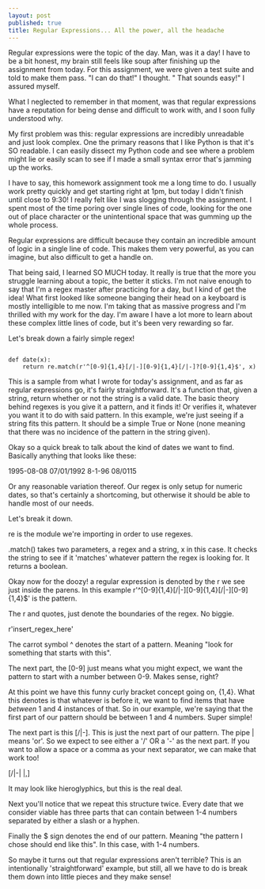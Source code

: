 ```yaml
---
layout: post
published: true
title: Regular Expressions... All the power, all the headache
---
```


Regular expressions were the topic of the day. Man, was it a day! I have to be
a bit honest, my brain still feels like soup after finishing up the assignment
from today. For this assignment, we were given a test suite and told to make them
pass. "I can do that!" I thought. " That sounds easy!" I assured myself.

What I neglected to remember in that moment, was that regular expressions
have a reputation for being dense and difficult to work with, and I soon fully
understood why.

My first problem was this: regular expressions are incredibly unreadable and just
look complex. One the primary reasons that I like Python is that it's SO readable.
I can easily dissect my Python code and see where a problem might lie or easily
scan to see if I made a small syntax error that's jamming up the works.

I have to say, this homework assignment took me a long time to do. I usually work
pretty quickly and get starting right at 1pm, but today I didn't finish until close to 9:30! I really felt like I was slogging through the assignment. I spent most
of the time poring over single lines of code, looking for the one out of place
character or the unintentional space that was gumming up the whole process.

Regular expressions are difficult because they contain an incredible amount of
logic in a single line of code. This makes them very powerful, as you can imagine,
but also difficult to get a handle on.

That being said, I learned SO MUCH today. It really is true that the more you
struggle learning about a topic, the better it sticks. I'm not naive enough to say
that I'm a regex master after practicing for a day, but I kind of get the idea!
What first looked like someone banging their head on a keyboard is mostly
intelligible to me now. I'm taking that as massive progress and I'm thrilled with
my work for the day. I'm aware I have a lot more to learn about these complex little
lines of code, but it's been very rewarding so far.

Let's break down a fairly simple regex!


<pre><code>
def date(x):
    return re.match(r'^[0-9]{1,4}[/|-][0-9]{1,4}[/|-]?[0-9]{1,4}$', x)
</code></pre>

This is a sample from what I wrote for today's assignment, and as far as regular
expressions go, it's fairly straightforward. It's a function that, given a string,
return whether or not the string is a valid date. The basic theory behind regexes
is you give it a pattern, and it finds it! Or verifies it, whatever you want it to
do with said pattern. In this example, we're just seeing if a string fits this pattern. It should be a simple True or None (none meaning that there was no
incidence of the pattern in the string given).

Okay so a quick break to talk about the kind of dates we want to find. Basically
anything that looks like these:

1995-08-08
07/01/1992
8-1-96
08/0115

Or any reasonable variation thereof. Our regex is only setup for numeric dates,
so that's certainly a shortcoming, but otherwise it should be able to handle most
of our needs.

Let's break it down.

re is the module we're importing in order to use regexes.

.match() takes two parameters, a regex and a string, x in this case. It checks
the string to see if it 'matches' whatever pattern the regex is looking for. It returns a boolean.

Okay now for the doozy! a regular expression is denoted by the r we see just inside
the parens. In this example r'^[0-9]{1,4}[/|-][0-9]{1,4}[/|-][0-9]{1,4}$' is the
pattern.

The r and quotes, just denote the boundaries of the regex. No biggie.

r'insert_regex_here'

The carrot symbol ^ denotes the start of a pattern. Meaning "look for something
that starts with this".

The next part, the [0-9] just means what you might expect, we want the pattern to
start with a number between 0-9. Makes sense, right?

At this point we have this funny curly bracket concept going on, {1,4}. What
this denotes is that whatever is before it, we want to find items that
have *between* 1 and 4 instances of that. So in our example, we're saying that the
first part of our pattern should be between 1 and 4 numbers. Super simple!

The next part is this [/|-]. This is just the next part of our pattern. The pipe
| means 'or'. So we expect to see either a '/' OR a '-' as the next part. If you
want to allow a space or a comma as your next separator, we can make that work too!

[/|-| |,]

It may look like hieroglyphics, but this is the real deal.

Next you'll notice that we repeat this structure twice. Every date that we consider
viable has three parts that can contain between 1-4 numbers separated by either a
slash or a hyphen.

Finally the $ sign denotes the end of our pattern. Meaning "the pattern I chose
should end like this". In this case, with 1-4 numbers.

So maybe it turns out that regular expressions aren't terrible? This is an intentionally 'straightforward' example, but still, all we have to do is break them
down into little pieces and they make sense!
